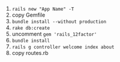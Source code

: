 1. ```rails new "App Name" -T```
2. copy Gemfile
3. ```bundle install --without production```
4. ```rake db:create```
5. uncomment ```gem 'rails_12factor'```
6. ```bundle install```
7. ```rails g controller welcome index about```
8. copy routes.rb
